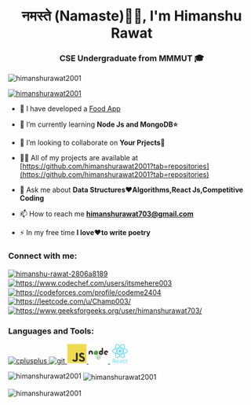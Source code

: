 <h1 align="center">नमस्ते (Namaste)🙏🏻, I'm Himanshu Rawat</h1>
<h3 align="center">CSE Undergraduate from MMMUT 🎓</h3>

<p align="left"> <img src="https://komarev.com/ghpvc/?username=himanshurawat2001&label=Profile%20views&color=0e75b6&style=flat" alt="himanshurawat2001" /> </p>

<p align="left"> <a href="https://github.com/ryo-ma/github-profile-trophy"><img src="https://github-profile-trophy.vercel.app/?username=himanshurawat2001" alt="himanshurawat2001" /></a> </p>

- 🔭 I have developed a [Food App](https://github.com/himanshurawat2001/FoodApp)

- 🌱 I’m currently learning **Node Js and MongoDB⭐**

- 👯 I’m looking to collaborate on **Your Prjects🧨**

- 👨‍💻 All of my projects are available at [https://github.com/himanshurawat2001?tab=repositories](https://github.com/himanshurawat2001?tab=repositories)

- 💬 Ask me about **Data Structures❤️Algorithms,React Js,Competitive Coding**

- 📫 How to reach me **himanshurawat703@gmail.com**

- ⚡ In my free time **I love❤️to write poetry**

<h3 align="left">Connect with me:</h3>
<p align="left">
<a href="https://linkedin.com/in/himanshu-rawat-2806a8189" target="blank"><img align="center" src="https://raw.githubusercontent.com/rahuldkjain/github-profile-readme-generator/master/src/images/icons/Social/linked-in-alt.svg" alt="himanshu-rawat-2806a8189" height="30" width="40" /></a>
<a href="https://www.codechef.com/users/itsmehere003" target="blank"><img align="center" src="https://cdn.jsdelivr.net/npm/simple-icons@3.1.0/icons/codechef.svg" alt="https://www.codechef.com/users/itsmehere003" height="30" width="40" /></a>
<a href="https://codeforces.com/profile/codeme2404" target="blank"><img align="center" src="https://raw.githubusercontent.com/rahuldkjain/github-profile-readme-generator/master/src/images/icons/Social/codeforces.svg" alt="https://codeforces.com/profile/codeme2404" height="30" width="40" /></a>
<a href="https://leetcode.com/u/Champ003/" target="blank"><img align="center" src="https://raw.githubusercontent.com/rahuldkjain/github-profile-readme-generator/master/src/images/icons/Social/leet-code.svg" alt="https://leetcode.com/u/Champ003/" height="30" width="40" /></a>
<a href="https://www.geeksforgeeks.org/user/himanshurawat703/" target="blank"><img align="center" src="https://raw.githubusercontent.com/rahuldkjain/github-profile-readme-generator/master/src/images/icons/Social/geeks-for-geeks.svg" alt="https://www.geeksforgeeks.org/user/himanshurawat703/" height="30" width="40" /></a>
</p>

<h3 align="left">Languages and Tools:</h3>
<p align="left"> <a href="https://www.w3schools.com/cpp/" target="_blank" rel="noreferrer"> <img src="[https://raw.githubusercontent.com/devicons/devicon/master/icons/cplusplus/cplusplus-original.svg](https://apprecs.org/gp/images/app-icons/300/e6/com.amitb.edu.jpg)" alt="cplusplus" width="40" height="40"/> </a> <a href="https://git-scm.com/" target="_blank" rel="noreferrer"> <img src="https://www.vectorlogo.zone/logos/git-scm/git-scm-icon.svg" alt="git" width="40" height="40"/> </a> <a href="https://developer.mozilla.org/en-US/docs/Web/JavaScript" target="_blank" rel="noreferrer"> <img src="https://raw.githubusercontent.com/devicons/devicon/master/icons/javascript/javascript-original.svg" alt="javascript" width="40" height="40"/> </a> <a href="https://nodejs.org" target="_blank" rel="noreferrer"> <img src="https://raw.githubusercontent.com/devicons/devicon/master/icons/nodejs/nodejs-original-wordmark.svg" alt="nodejs" width="40" height="40"/> </a> <a href="https://reactjs.org/" target="_blank" rel="noreferrer"> <img src="https://raw.githubusercontent.com/devicons/devicon/master/icons/react/react-original-wordmark.svg" alt="react" width="40" height="40"/> </a> </p>

<p><img align="left" src="https://github-readme-stats.vercel.app/api/top-langs?username=himanshurawat2001&show_icons=true&locale=en&layout=compact" alt="himanshurawat2001" /></p>

<p>&nbsp;<img align="center" src="https://github-readme-stats.vercel.app/api?username=himanshurawat2001&show_icons=true&locale=en" alt="himanshurawat2001" /></p>

<p><img align="center" src="https://github-readme-streak-stats.herokuapp.com/?user=himanshurawat2001&" alt="himanshurawat2001" /></p>
